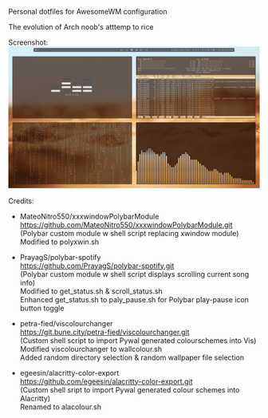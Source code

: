 Personal dotfiles for AwesomeWM configuration

The evolution of Arch noob's atttemp to rice

Screenshot:
![Screenshot](./images/screenshot01.jpg)

Credits:
- MateoNitro550/xxxwindowPolybarModule  
https://github.com/MateoNitro550/xxxwindowPolybarModule.git  
(Polybar custom module w shell script replacing xwindow module)  
Modified to polyxwin.sh  

- PrayagS/polybar-spotify  
https://github.com/PrayagS/polybar-spotify.git  
(Polybar custom module w shell script displays scrolling current song info)  
Modified to get_status.sh & scroll_status.sh  
Enhanced get_status.sh to paly_pause.sh for Polybar play-pause icon button toggle  

- petra-fied/viscolourchanger  
https://git.bune.city/petra-fied/viscolourchanger.git  
(Custom shell script to import Pywal generated colourschemes into Vis)  
Modified viscolourchanger to wallcolour.sh  
Added random directory selection & random wallpaper file selection  

- egeesin/alacritty-color-export  
https://github.com/egeesin/alacritty-color-export.git  
(Custom shell sript to import Pywal generated colour schemes into Alacritty)  
Renamed to alacolour.sh

